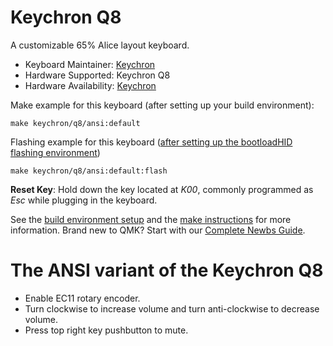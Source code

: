# Keychron Q8

A customizable 65% Alice layout keyboard.

- Keyboard Maintainer: [Keychron](https://github.com/keychron)
- Hardware Supported: Keychron Q8
- Hardware Availability: [Keychron](https://www.keychron.com)

Make example for this keyboard (after setting up your build environment):

    make keychron/q8/ansi:default

Flashing example for this keyboard ([after setting up the bootloadHID flashing environment](https://docs.qmk.fm/#/flashing_bootloadhid))

    make keychron/q8/ansi:default:flash

**Reset Key**: Hold down the key located at _K00_, commonly programmed as _Esc_ while plugging in the keyboard.

See the [build environment setup](https://docs.qmk.fm/#/getting_started_build_tools) and the [make instructions](https://docs.qmk.fm/#/getting_started_make_guide) for more information. Brand new to QMK? Start with our [Complete Newbs Guide](https://docs.qmk.fm/#/newbs).

# The ANSI variant of the Keychron Q8

- Enable EC11 rotary encoder.
- Turn clockwise to increase volume and turn anti-clockwise to decrease volume.
- Press top right key pushbutton to mute.
